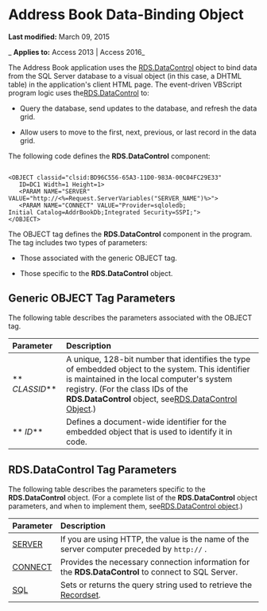 
# Address Book Data-Binding Object

 **Last modified:** March 09, 2015

 _ **Applies to:** Access 2013 | Access 2016_

The Address Book application uses the [RDS.DataControl](ac430669-7628-696c-c036-b5d35405d788.md) object to bind data from the SQL Server database to a visual object (in this case, a DHTML table) in the application's client HTML page. The event-driven VBScript program logic uses the[RDS.DataControl](ac430669-7628-696c-c036-b5d35405d788.md) to:


- Query the database, send updates to the database, and refresh the data grid.
    
- Allow users to move to the first, next, previous, or last record in the data grid.
    
The following code defines the  **RDS.DataControl** component:



```
 
<OBJECT classid="clsid:BD96C556-65A3-11D0-983A-00C04FC29E33" 
   ID=DC1 Width=1 Height=1> 
   <PARAM NAME="SERVER" VALUE="http://<%=Request.ServerVariables("SERVER_NAME")%>"> 
   <PARAM NAME="CONNECT" VALUE="Provider=sqloledb; 
Initial Catalog=AddrBookDb;Integrated Security=SSPI;"> 
</OBJECT> 

```

The OBJECT tag defines the  **RDS.DataControl** component in the program. The tag includes two types of parameters:

- Those associated with the generic OBJECT tag.
    
- Those specific to the  **RDS.DataControl** object.
    

## Generic OBJECT Tag Parameters

The following table describes the parameters associated with the OBJECT tag.



|**Parameter**|**Description**|
|:-----|:-----|
|** _CLASSID_**|A unique, 128-bit number that identifies the type of embedded object to the system. This identifier is maintained in the local computer's system registry. (For the class IDs of the  **RDS.DataControl** object, see[RDS.DataControl Object](ac430669-7628-696c-c036-b5d35405d788.md).)|
|** _ID_**|Defines a document-wide identifier for the embedded object that is used to identify it in code.|

## RDS.DataControl Tag Parameters

The following table describes the parameters specific to the  **RDS.DataControl** object. (For a complete list of the **RDS.DataControl** object parameters, and when to implement them, see[RDS.DataControl object](ac430669-7628-696c-c036-b5d35405d788.md).)



|**Parameter**|**Description**|
|:-----|:-----|
|[SERVER](17519dbe-a43a-1d0d-22c1-dc0def2f63ab.md)|If you are using HTTP, the value is the name of the server computer preceded by  `http://` .|
|[CONNECT](11aa3284-18e9-6d2d-761b-c25090370b77.md)|Provides the necessary connection information for the  **RDS.DataControl** to connect to SQL Server.|
|[SQL](http://msdn.microsoft.com/library/210adcbb-5c89-150b-4c61-6a52dea9af56%28Office.15%29.aspx)|Sets or returns the query string used to retrieve the [Recordset](0f963bf8-f066-dc8a-b754-f427de712df1.md).|
